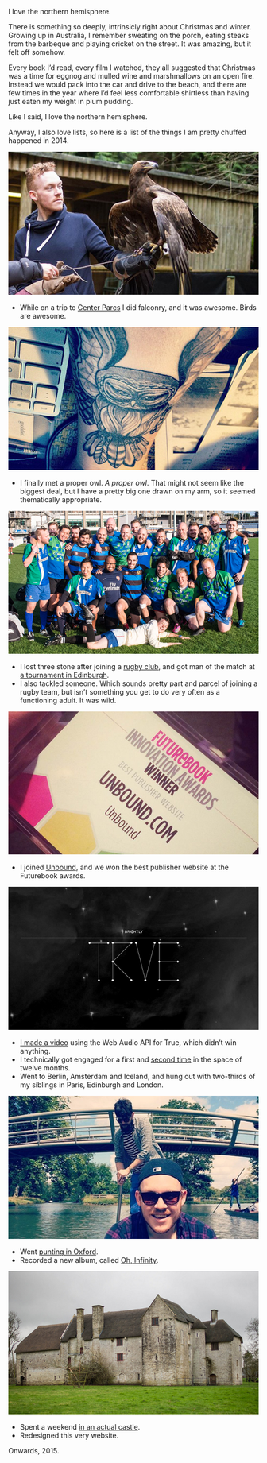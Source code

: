 I love the northern hemisphere.

There is something so deeply, intrinsicly right about Christmas and winter. Growing up in Australia, I remember sweating on the porch, eating steaks from the barbeque and playing cricket on the street. It was amazing, but it felt off somehow.

Every book I’d read, every film I watched, they all suggested that Christmas was a time for eggnog and mulled wine and marshmallows on an open fire. Instead we would pack into the car and drive to the beach, and there are few times in the year where I’d feel less comfortable shirtless than having just eaten my weight in plum pudding.

Like I said, I love the northern hemisphere.

Anyway, I also love lists, so here is a list of the things I am pretty chuffed happened in 2014.

![Extreme awesome.](/images/articles/2014-in-retrospect/image-bigger-bird.jpg)

- While on a trip to [Center Parcs](https://www.flickr.com/photos/superhighfives/sets/72157649618265026/) I did falconry, and it was awesome. Birds are awesome.

![Smaller awesome.](/images/articles/2014-in-retrospect/image-bird.jpg)

- I finally met a proper owl. *A proper owl*. That might not seem like the biggest deal, but I have a pretty big one drawn on my arm, so it seemed thematically appropriate.

![See, I didn’t make it up.](/images/articles/2014-in-retrospect/image-rugby.jpg)

- I lost three stone after joining a [rugby club](http://www.pitchero.com/clubs/kingscrosssteelers/), and got man of the match at [a tournament in Edinburgh](https://www.flickr.com/photos/superhighfives/sets/72157649102235201/).
- I also tackled someone. Which sounds pretty part and parcel of joining a rugby team, but isn’t something you get to do very often as a functioning adult. It was wild.

![Futurebook best publisher website award yay.](/images/articles/2014-in-retrospect/image-futurebook.jpg)

- I joined [Unbound](http://unbound.com/), and we won the best publisher website at the Futurebook awards.

![The music video for True.](/images/articles/2014-in-retrospect/image-true.jpg)

- [I made a video](http://true.wearebrightly.com/) using the Web Audio API for True, which didn’t win anything.
- I technically got engaged for a first and [second time](https://www.flickr.com/photos/superhighfives/sets/72157648822983258/) in the space of twelve months.
- Went to Berlin, Amsterdam and Iceland, and hung out with two-thirds of my siblings in Paris, Edinburgh and London.

![Feel pretty guilty for making Ian the captain.](/images/articles/2014-in-retrospect/image-punting.jpg)

- Went [punting in Oxford](https://www.flickr.com/photos/superhighfives/sets/72157646143633697/).
- Recorded a new album, called [Oh, Infinity](http://music.wearebrightly.com/album/oh-infinity).

![Woodsford Castle, specifically.](/images/articles/2014-in-retrospect/image-castle.jpg)

- Spent a weekend [in an actual castle](https://www.flickr.com/photos/superhighfives/sets/72157640012052605/).
- Redesigned this very website.

Onwards, 2015.
